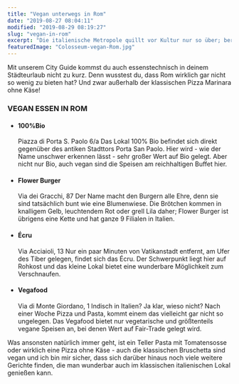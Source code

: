 ```yaml
---
title: "Vegan unterwegs in Rom"
date: "2019-08-27 08:04:11"
modified: "2019-08-29 08:19:27"
slug: "vegan-in-rom"
excerpt: "Die italienische Metropole quillt vor Kultur nur so über; berühmte Künstler und Bauwerke, so weit das Auge reicht. Aber wie sieht es mit dem veganen Angebot aus? Hat Rom auch kulinarisch etwas zu bieten? "
featuredImage: "Colosseum-vegan-Rom.jpg"
---
```


Mit unserem City Guide kommst du auch essenstechnisch in deinem Städteurlaub nicht zu kurz. Denn wusstest du, dass Rom wirklich gar nicht so wenig zu bieten hat? Und zwar außerhalb der klassischen Pizza Marinara ohne Käse!

### VEGAN ESSEN IN ROM

*   #### 100%Bio
    
    Piazza di Porta S. Paolo 6/a Das Lokal 100% Bio befindet sich direkt gegenüber des antiken Stadttors Porta San Paolo. Hier wird - wie der Name unschwer erkennen lässt - sehr großer Wert auf Bio gelegt. Aber nicht nur Bio, auch vegan sind die Speisen am reichhaltigen Buffet hier.
*   #### Flower Burger
    
    Via dei Gracchi, 87 Der Name macht den Burgern alle Ehre, denn sie sind tatsächlich bunt wie eine Blumenwiese. Die Brötchen kommen in knalligem Gelb, leuchtendem Rot oder grell Lila daher; Flower Burger ist übrigens eine Kette und hat ganze 9 Filialen in Italien.
*   #### Écru
    
    Via Acciaioli, 13 Nur ein paar Minuten von Vatikanstadt entfernt, am Ufer des Tiber gelegen, findet sich das Écru. Der Schwerpunkt liegt hier auf Rohkost und das kleine Lokal bietet eine wunderbare Möglichkeit zum Verschnaufen.
*   #### Vegafood
    
    Via di Monte Giordano, 1 Indisch in Italien? Ja klar, wieso nicht? Nach einer Woche Pizza und Pasta, kommt einem das vielleicht gar nicht so ungelegen. Das Vegafood bietet nur vegetarische und größtenteils vegane Speisen an, bei denen Wert auf Fair-Trade gelegt wird.

Was ansonsten natürlich immer geht, ist ein Teller Pasta mit Tomatensosse oder wirklich eine Pizza ohne Käse - auch die klassischen Bruschetta sind vegan und ich bin mir sicher, dass sich darüber hinaus noch viele weitere Gerichte finden, die man wunderbar auch im klassischen italienischen Lokal genießen kann.